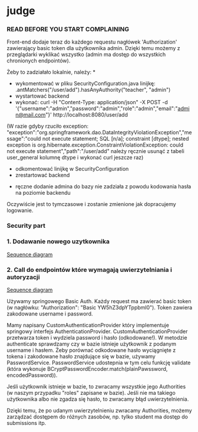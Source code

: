 # judge

### READ BEFORE YOU START COMPLAINING

Front-end dodaje teraz do każdego requestu nagłówek 'Authorization' zawierający basic token dla użytkownika admin.
Dzięki temu możemy z przeglądarki wyklikać wszystko (admin ma dostęp do wszystkich chronionych endpointów).

Żeby to zadziałało lokalnie, należy: *
- wykomentować w pliku SecurityConfiguration.java linijkę:
	.antMatchers("/user/add").hasAnyAuthority("teacher", "admin")
- wystartować backend
- wykonać:
	 curl -H "Content-Type: application/json" -X POST -d '{"username":"admin","password":"admin","role":"admin","email":"admin@mail.com"}' http://localhost:8080/user/add

(W razie gdyby rzuciło exception:
"exception":"org.springframework.dao.DataIntegrityViolationException","message":"could not execute statement; SQL [n/a]; constraint [dtype]; nested exception is org.hibernate.exception.ConstraintViolationException: could not execute statement","path":"/user/add"
należy ręcznie usunąć z tabeli user_general kolumnę dtype i wykonać curl jeszcze raz)
- odkomentować linijkę w SecurityConfiguration
- zrestartować backend

* ręczne dodanie admina do bazy nie zadziała z powodu kodowania hasła na poziomie backendu

Oczywiście jest to tymczasowe i zostanie zmienione jak dopracujemy logowanie.

### Security part

### 1. Dodawanie nowego uzytkownika

[Sequence diagram](goo.gl/32rjQ7)


### 2. Call do endpointów które wymagają uwierzytelniania i autoryzacji

[Sequence diagram](https://goo.gl/j8Gfqb)

Używamy springowego Basic Auth.
Każdy request ma zawierać basic token (w nagłówku: "Authorization": "Basic YW5hZ3dpYTppbml0").
Token zawiera zakodowane username i password.

Mamy napisany CustomAuthenticationProvider który implementuje springowy interfejs AuthenticationProvider.
CustomAuthenticationProvider przetwarza token i wydziela password i hasło (odkodowane!).
W metodzie authenticate sprawdzamy czy w bazie istnieje użytkownik z podanym username i hasłem.
Żeby porównać odkodowane hasło wyciągnięte z tokena i zakodowane hasło znajdujące się w bazie, używamy PasswordService.
PasswordService udostepnia w tym celu funkcję validate (która wykonuje BCryptPasswordEncoder.match(plainPawssword, encodedPassword)).

Jeśli użytkownik istnieje w bazie, to zwracamy wszystkie jego Authorities (w naszym przypadku "roles" zapisane w bazie).
Jeśli nie ma takiego użytkownika albo nie zgadza się hasło, to zwracamy błąd uwierzytelnienia.

Dzięki temu, że po udanym uwierzytelnieniu zwracamy Authorities, możemy zarządzać dostępem do różnych zasobów,
np. tylko student ma dostęp do submissions itp.
